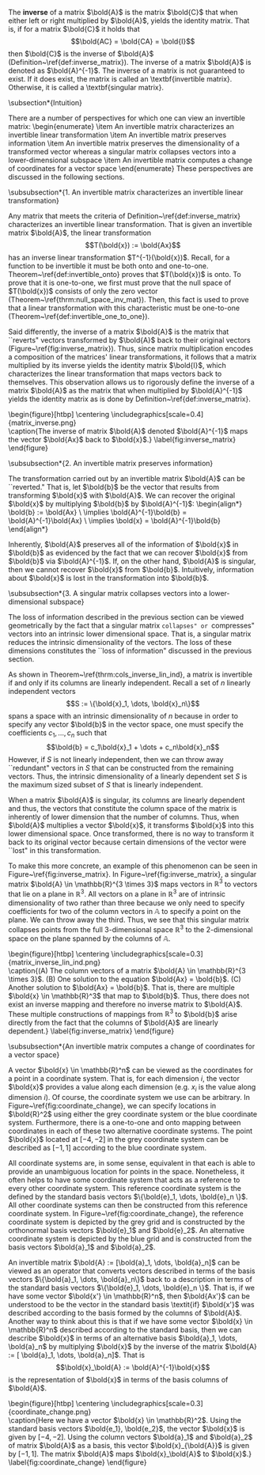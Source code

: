 

The **inverse** of a matrix $\bold{A}$ is the matrix $\bold{C}$ that when either left or right multiplied by $\bold{A}$, yields the identity matrix. That is, if for a matrix $\bold{C}$ it holds that
$$\bold{AC} = \bold{CA} = \bold{I}$$
then $\bold{C}$ is the inverse of $\bold{A}$ (Definition~\ref{def:inverse_matrix}).  The inverse of a matrix $\bold{A}$ is denoted as $\bold{A}^{-1}$.  The inverse of a matrix is not guaranteed to exist.  If it does exist, the matrix is called an \textbf{invertible matrix}.  Otherwise, it is called a \textbf{singular matrix}. 
 
\subsection*{Intuition} 
 
There are a number of perspectives for which one can view an invertible matrix:
\begin{enumerate}
\item An invertible matrix characterizes an invertible linear transformation
\item An invertible matrix preserves information
\item An invertible matrix preserves the dimensionality of a transformed vector whereas a singular matrix collapses vectors into a lower-dimensional subspace
\item An invertible matrix computes a change of coordinates for a vector space
\end{enumerate}
These perspectives are discussed in the following sections. 

\subsubsection*{1. An invertible matrix characterizes an invertible linear transformation}
 
Any matrix that meets the criteria of Definition~\ref{def:inverse_matrix} characterizes an invertible linear transformation.  That is given an invertible matrix $\bold{A}$, the linear transformation
$$T(\bold{x}) := \bold{Ax}$$
has an inverse linear transformation $T^{-1}(\bold{x})$.  Recall, for a function to be invertible it must be both onto and one-to-one.  Theorem~\ref{def:invertible_onto} proves that $T(\bold{x})$ is onto. To prove that it is one-to-one,  we first must  prove that the null space of $T(\bold{x})$ consists of only the zero vector (Theorem~\ref{thrm:null_space_inv_mat}). Then, this fact is used to prove that a linear transformation with this characteristic must be one-to-one (Theorem~\ref{def:invertible_one_to_one}). 
  
Said differently, the inverse of a matrix $\bold{A}$ is the matrix that ``reverts" vectors transformed by $\bold{A}$ back to their original vectors (Figure~\ref{fig:inverse_matrix}).  Thus, since matrix multiplication encodes a composition of the matrices' linear transformations, it follows that a matrix multiplied by its inverse yields the identity matrix $\bold{I}$, which characterizes the linear transformation that maps vectors back to themselves.  This observation allows us to rigorously define the inverse of a matrix $\bold{A}$ as the matrix that when multiplied by $\bold{A}^{-1}$ yields the identity matrix as is done by Definition~\ref{def:inverse_matrix}.  

\begin{figure}[htbp]
\centering
\includegraphics[scale=0.4]{matrix_inverse.png}  
\caption{The inverse of matrix $\bold{A}$ denoted $\bold{A}^{-1}$ maps the vector $\bold{Ax}$ back to $\bold{x}$.}
\label{fig:inverse_matrix}
\end{figure} 

\subsubsection*{2. An invertible matrix preserves information}

The transformation carried out by an invertible matrix $\bold{A}$ can be ``reverted."  That is, let $\bold{b}$ be the vector that results from transforming $\bold{x}$ with $\bold{A}$. We can recover the original $\bold{x}$ by multiplying $\bold{b}$ by $\bold{A}^{-1}$:
\begin{align*}
\bold{b} := \bold{Ax} \\
\implies \bold{A}^{-1}\bold{b} = \bold{A}^{-1}\bold{Ax} \\
\implies \bold{x} = \bold{A}^{-1}\bold{b} 
\end{align*}

 Inherently, $\bold{A}$ preserves all of the information of $\bold{x}$ in $\bold{b}$ as evidenced by the fact that we can recover $\bold{x}$ from $\bold{b}$ via $\bold{A}^{-1}$.   If, on the other hand,  $\bold{A}$ is singular, then we cannot recover $\bold{x}$ from $\bold{b}$.  Intuitively, information about $\bold{x}$ is lost in the transformation into $\bold{b}$.

\subsubsection*{3. A singular matrix collapses vectors into a lower-dimensional subspace}

The loss of information described in the previous section can be viewed geometrically by the fact that a singular matrix ``collapses" or ``compresses" vectors into an intrinsic lower dimensional space.  That is, a singular matrix reduces the intrinsic dimensionality of the vectors.  The loss of these dimensions constitutes the ``loss of information" discussed in the previous section. 

As shown in Theorem~\ref{thrm:cols_inverse_lin_ind}, a matrix is invertible if and only if its columns are linearly independent.  Recall a set of $n$ linearly independent vectors 
$$S := \{\bold{x}_1, \dots, \bold{x}_n\}$$
spans a space with an intrinsic dimensionality of $n$ because in order to specify any vector $\bold{b}$ in the vector space, one must specify the coefficients $c_1, \dots, c_n$ such that 
$$\bold{b} = c_1\bold{x}_1 + \dots + c_n\bold{x}_n$$
However, if $S$ is not linearly independent, then we can throw away ``redundant" vectors in $S$ that can be constructed from the remaining vectors. Thus, the intrinsic dimensionality of a linearly dependent set $S$ is the maximum sized subset of $S$ that is linearly independent. 

When a matrix $\bold{A}$ is singular, its columns are linearly dependent and thus, the vectors that constitute the column space of the matrix is inherently of lower dimension that the number of columns. Thus, when $\bold{A}$ multiplies a vector $\bold{x}$, it transforms $\bold{x}$ into this lower dimensional space. Once transformed, there is no way to transform it back to its original vector because certain dimensions of the vector were ``lost" in this transformation. 

To make this more concrete, an example of this phenomenon can be seen in Figure~\ref{fig:inverse_matrix}.  In Figure~\ref{fig:inverse_matrix}, a singular matrix $\bold{A} \in \mathbb{R}^{3 \times 3}$ maps vectors in $\mathbb{R}^3$ to vectors that lie on a plane in  $\mathbb{R}^3$.  All vectors on a plane in $\mathbb{R}^3$ are of intrinsic dimensionality of two rather than three because we only need to specify coefficients for two of the column vectors in $\mathbb{A}$ to specify a point on the plane.  We can throw away the third.  Thus, we see that this singular matrix collapses points from the full 3-dimensional space $\mathbb{R}^3$ to the 2-dimensional space on the plane spanned by the columns of $\mathbb{A}$.

\begin{figure}[htbp]
\centering
\includegraphics[scale=0.3]{matrix_inverse_lin_ind.png}  
\caption{(A) The column vectors of a matrix $\bold{A} \in \mathbb{R}^{3 \times 3}$. (B) One solution to the equation $\bold{Ax} = \bold{b}$. (C) Another solution to $\bold{Ax} = \bold{b}$. That is, there are multiple $\bold{x} \in \mathbb{R}^3$ that map to $\bold{b}$.  Thus, there does not exist an inverse mapping and therefore no inverse matrix to $\bold{A}$.  These multiple constructions of mappings from $\mathbb{R}^3$ to $\bold{b}$ arise directly from the fact that the columns of $\bold{A}$ are linearly dependent.}
\label{fig:inverse_matrix}
\end{figure} 

\subsubsection*{An invertible matrix computes a change of coordinates for a vector space}

A vector $\bold{x} \in \mathbb{R}^n$ can be viewed as the coordinates for a point in a coordinate system. That is, for each dimension $i$, the vector $\bold{x}$ provides a value along each dimension (e.g.  $x_i$ is the value along dimension $i$).  Of course, the coordinate system we use can be arbitrary. In Figure~\ref{fig:coordinate_change}, we can specify locations in $\bold{R}^2$ using either the grey coordinate system or the blue coordinate system.  Furthermore, there is a one-to-one and onto mapping between coordinates in each of these two alternative coordinate systems. The point $\bold{x}$ located at $[-4, -2]$ in the grey coordinate system can be described as $[-1, 1]$ according to the blue coordinate system. 

All coordinate systems are, in some sense, equivalent in that each is able to provide an unambiguous location for points in the space.  Nonetheless, it often helps to have some coordinate system that acts as a reference to every other coordinate system. This reference coordinate system is the defined by the standard basis vectors $\{\bold{e}_1, \dots, \bold{e}_n \}$.  All other coordinate systems can then be constructed from this reference coordinate system. In Figure~\ref{fig:coordinate_change}, the reference coordinate system is depicted by the grey grid and is constructed by the orthonormal basis vectors $\bold{e}_1$ and $\bold{e}_2$. An alternative coordinate system is depicted by the blue grid and is constructed from the basis vectors $\bold{a}_1$ and $\bold{a}_2$.   

An invertible matrix $\bold{A} := [\bold{a}_1, \dots, \bold{a}_n]$ can be viewed as an operator that converts vectors described in terms of the basis vectors $\{\bold{a}_1, \dots, \bold{a}_n\}$ back to a description in terms of the standard basis vectors $\{\bold{e}_1, \dots, \bold{e}_n \}$.  That is, if we have some vector $\bold{x'} \in \mathbb{R}^n$, then  $\bold{Ax'}$ can be understood to be the vector in the standard basis \textit{if} $\bold{x'}$ was described according to the basis formed by the columns of $\bold{A}$.  Another way to think about this is that if we have some vector $\bold{x} \in \mathbb{R}^n$ described according to the standard basis, then we can describe $\bold{x}$ in terms of an alternative basis $\bold{a}_1, \dots, \bold{a}_n$ by multiplying $\bold{x}$ by the inverse of the matrix $\bold{A} := [
\bold{a}_1, \dots, \bold{a}_n]$.  That is 
$$\bold{x}_\bold{A} := \bold{A}^{-1}\bold{x}$$
is the representation of $\bold{x}$ in terms of the basis columns of $\bold{A}$. 






\begin{figure}[htbp]
\centering
\includegraphics[scale=0.3]{coordinate_change.png}  
\caption{Here we have a vector $\bold{x} \in \mathbb{R}^2$.  Using the standard basis vectors $\bold{e_1}, \bold{e_2}$, the vector $\bold{x}$ is given by $[-4, -2]$. Using the column vectors $\bold{a}_1$ and $\bold{a}_2$ of matrix $\bold{A}$ as a basis, this vector $\bold{x}_{\bold{A}}$ is given by $[-1,1]$.  The matrix $\bold{A}$ maps $\bold{x}_\bold{A}$ to $\bold{x}$.}
\label{fig:coordinate_change}
\end{figure} 

